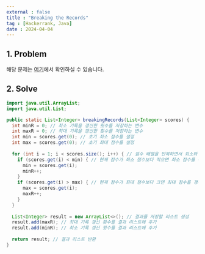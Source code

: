 ```yaml
---
external : false
title : "Breaking the Records"
tag : [Hackerrank, Java]
date : 2024-04-04
---
```


## 1. Problem

해당 문제는 [여기](https://www.hackerrank.com/challenges/breaking-best-and-worst-records/problem?isFullScreen=true)에서 확인하실 수 있습니다.

## 2. Solve

```java
import java.util.ArrayList;
import java.util.List;

public static List<Integer> breakingRecords(List<Integer> scores) {
  int minR = 0; // 최소 기록을 갱신한 횟수를 저장하는 변수
  int maxR = 0; // 최대 기록을 갱신한 횟수를 저장하는 변수
  int min = scores.get(0); // 초기 최소 점수를 설정
  int max = scores.get(0); // 초기 최대 점수를 설정
  
  for (int i = 1; i < scores.size(); i++) { // 점수 배열을 반복하면서 최소와 최대 점수를 갱신하고 갱신 횟수를 증가시킴
    if (scores.get(i) < min) { // 현재 점수가 최소 점수보다 작으면 최소 점수를 갱신하고 갱신 횟수를 증가
      min = scores.get(i);
      minR++;
    }
    if (scores.get(i) > max) { // 현재 점수가 최대 점수보다 크면 최대 점수를 갱신하고 갱신 횟수를 증가
      max = scores.get(i);
      maxR++;
    }
  }
  
  List<Integer> result = new ArrayList<>(); // 결과를 저장할 리스트 생성
  result.add(maxR); // 최대 기록 갱신 횟수를 결과 리스트에 추가
  result.add(minR); // 최소 기록 갱신 횟수를 결과 리스트에 추가
  
  return result; // 결과 리스트 반환
}
```
